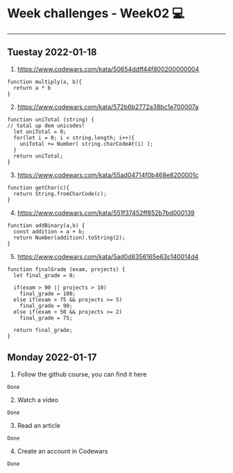 # Week challenges - Week02 💻
---
Tuestay 2022-01-18
---
1. https://www.codewars.com/kata/50654ddff44f800200000004
~~~
function multiply(a, b){
  return a * b
}
~~~
2. https://www.codewars.com/kata/572b6b2772a38bc1e700007a
~~~
function uniTotal (string) {
// total up dem unicodes!
  let uniTotal = 0;
  for(let i = 0; i < string.length; i++){
    uniTotal += Number( string.charCodeAt(i) );
  }
  return uniTotal;
}
~~~
3. https://www.codewars.com/kata/55ad04714f0b468e8200001c
~~~
function getChar(c){
  return String.fromCharCode(c);
}
~~~
4. https://www.codewars.com/kata/551f37452ff852b7bd000139
~~~
function addBinary(a,b) {
  const addition = a + b;
  return Number(addition).toString(2);
}
~~~
5. https://www.codewars.com/kata/5ad0d8356165e63c140014d4
~~~
function finalGrade (exam, projects) {
  let final_grade = 0;
  
  if(exam > 90 || projects > 10)
    final_grade = 100;
  else if(exam > 75 && projects >= 5)
    final_grade = 90;
  else if(exam > 50 && projects >= 2)
    final_grade = 75;
  
  return final_grade;
}
~~~
Monday 2022-01-17
---
1. Follow the github course, you can find it here
~~~
Done
~~~
2. Watch a video
~~~
Done
~~~
3. Read an article
~~~
Done
~~~
4. Create an account in Codewars
~~~
Done
~~~
